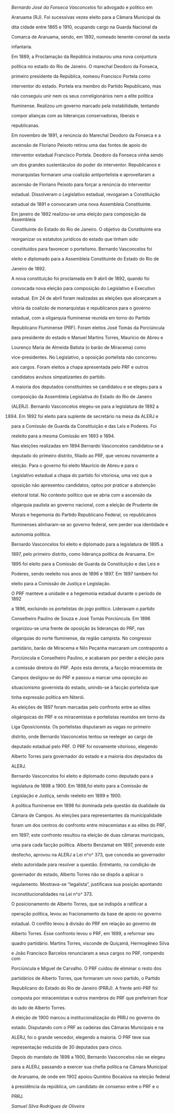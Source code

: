 

*Bernardo José da Fonseca Vasconcelos* foi advogado e político em

Araruama (RJ). Foi sucessivas vezes eleito para a Câmara Municipal da

dita cidade entre 1865 e 1910, ocupando cargo na Guarda Nacional da

Comarca de Araruama, sendo, em 1892, nomeado tenente-coronel da sexta

infantaria.



Em 1889, a Proclamação da República instaurou uma nova conjuntura

política no estado do Rio de Janeiro. O marechal Deodoro da Fonseca,

primeiro presidente da República, nomeou Francisco Portela como

interventor do estado. Portela era membro do Partido Republicano, mas

não conseguiu unir nem os seus correligionários nem a elite política

fluminense. Realizou um governo marcado pela instabilidade, tentando

compor alianças com as lideranças conservadoras, liberais e

republicanas.



Em novembro de 1891, a renúncia do Marechal Deodoro da Fonseca e a

ascensão de Floriano Peixoto retirou uma das fontes de apoio do

interventor estadual Francisco Portela. Deodoro da Fonseca vinha sendo

um dos grandes sustentáculos do poder do interventor. Republicanos e

monarquistas formaram uma coalizão antiportelista e aproveitaram a

ascensão de Floriano Peixoto para forçar a renúncia do interventor

estadual. Dissolveram o Legislativo estadual, revogaram a Constituição

estadual de 1891 e convocaram uma nova Assembleia Constituinte.



Em janeiro de 1892 realizou-se uma eleição para composição da Assembleia

Constituinte do Estado do Rio de Janeiro. O objetivo da Constituinte era

reorganizar os estatutos jurídicos do estado que tinham sido

constituídos para favorecer o portelismo. Bernardo Vasconcelos foi

eleito e diplomado para a Assembleia Constituinte do Estado do Rio de

Janeiro de 1892.



A nova constituição foi proclamada em 9 abril de 1892, quando foi

convocada nova eleição para composição do Legislativo e Executivo

estadual. Em 24 de abril foram realizadas as eleições que alicerçaram a

vitória da coalizão de monarquistas e republicanos para o governo

estadual, com a oligarquia fluminense reunida em torno do Partido

Republicano Fluminense (PRF). Foram eleitos José Tomás da Porciúncula

para presidente do estado e Manuel Martins Torres, Maurício de Abreu e

Lourenço Maria de Almeida Batista (o barão de Miracema) como

vice-presidentes. No Legislativo, a oposição portelista não concorreu

aos cargos. Foram eleitos a chapa apresentada pelo PRF e outros

candidatos avulsos simpatizantes do partido.



A maioria dos deputados constituintes se candidatou e se elegeu para a

composição da Assembleia Legislativa do Estado do Rio de Janeiro

(ALERJ). Bernardo Vasconcelos elegeu-se para a legislatura de 1892 a

1894. Em 1892 foi eleito para suplente de secretário na mesa da ALERJ e

para a Comissão de Guarda da Constituição e das Leis e Poderes. Foi

reeleito para a mesma Comissão em 1893 e 1894.



Nas eleições realizadas em 1894 Bernardo Vasconcelos candidatou-se a

deputado do primeiro distrito, filiado ao PRF, que venceu novamente a

eleição. Para o governo foi eleito Maurício de Abreu e para o

Legislativo estadual a chapa do partido foi vitoriosa, uma vez que a

oposição não apresentou candidatos, optou por praticar a abstenção

eleitoral total. No contexto político que se abria com a ascensão da

oligarquia paulista ao governo nacional, com a eleição de Prudente de

Morais e hegemonia do Partido Republicano Federal, os republicanos

fluminenses alinharam-se ao governo federal, sem perder sua identidade e

autonomia política.



Bernardo Vasconcelos foi eleito e diplomado para a legislatura de 1895 a

1897, pelo primeiro distrito, como liderança política de Araruama. Em

1895 foi eleito para a Comissão de Guarda da Constituição e das Leis e

Poderes, sendo reeleito nos anos de 1896 e 1897. Em 1897 também foi

eleito para a Comissão de Justiça e Legislação.



O PRF manteve a unidade e a hegemonia estadual durante o período de 1892

a 1896, excluindo os portelistas do jogo político. Lideravam o partido

Conselheiro Paulino de Souza e José Tomás Porciúncula. Em 1896

organizou-se uma frente de oposição às lideranças do PRF, nas

oligarquias do norte fluminense, da região campista. No congresso

partidário, barão de Miracema e Nilo Peçanha marcaram um contraponto a

Porciúncula e Conselheiro Paulino, e acabaram por perder a eleição para

a comissão diretora do PRF. Após esta derrota, a facção miracemista de

Campos desligou-se do PRF e passou a marcar uma oposição ao

situacionismo governista do estado, unindo-se à facção portelista que

tinha expressão política em Niterói.



As eleições de 1897 foram marcadas pelo confronto entre as elites

oligárquicas do PRF e os miracemistas e portelistas reunidos em torno da

Liga Oposicionista. Os portelistas disputaram as vagas no primeiro

distrito, onde Bernardo Vasconcelos tentou se reeleger ao cargo de

deputado estadual pelo PRF. O PRF foi novamente vitorioso, elegendo

Alberto Torres para governador do estado e a maioria dos deputados da

ALERJ.



Bernardo Vasconcelos foi eleito e diplomado como deputado para a

legislatura de 1898 a 1900. Em 1898,foi eleito para a Comissão de

Legislação e Justiça, sendo reeleito em 1899 e 1900.



A política fluminense em 1898 foi dominada pela questão da dualidade da

Câmara de Campos. As eleições para representantes da municipalidade

foram um dos centros do confronto entre miracemistas e as elites do PRF,

em 1897; este confronto resultou na eleição de duas câmaras municipais,

uma para cada facção política. Alberto Benzamat em 1897, prevendo este

desfecho, aprovou na ALERJ a Lei n^o^ 373, que concedia ao governador

eleito autoridade para resolver a questão. Entretanto, na condição de

governador do estado, Alberto Torres não se dispôs a aplicar o

regulamento. Mostrava-se “legalista”, justificava sua posição apontando

inconstitucionalidades na Lei n^o^ 373.



O posicionamento de Alberto Torres, que se indispôs a ratificar a

operação política, levou ao fracionamento da base de apoio no governo

estadual. O conflito levou à divisão do PRF em relação ao governo de

Alberto Torres. Esse confronto levou o PRF, em 1899, a reformar seu

quadro partidário. Martins Torres, visconde de Quiçamã, Hermogêneo Silva

e João Francisco Barcelos renunciaram a seus cargos no PRF, rompendo com

Porciúncula e Miguel de Carvalho. O PRF cuidou de eliminar o resto dos

partidários de Alberto Torres, que formaram um novo partido, o Partido

Republicano do Estado do Rio de Janeiro (PRRJ). A frente anti-PRF foi

composta por miracemistas e outros membros do PRF que preferiram ficar

do lado de Alberto Torres.



A eleição de 1900 marcou a institucionalização do PRRJ no governo do

estado. Disputando com o PRF as cadeiras das Câmaras Municipais e na

ALERJ, foi o grande vencedor, elegendo a maioria. O PRF teve sua

representação reduzida de 30 deputados para cinco.



Depois do mandato de 1898 a 1900, Bernardo Vasconcelos não se elegeu

para a ALERJ, passando a exercer sua chefia política na Câmara Municipal

de Araruama, de onde em 1902 apoiou Quintino Bocaiúva na eleição federal

à presidência da república, um candidato de consenso entre o PRF e o

PRRJ.



*Samuel Silva Rodrigues de Oliveira*



